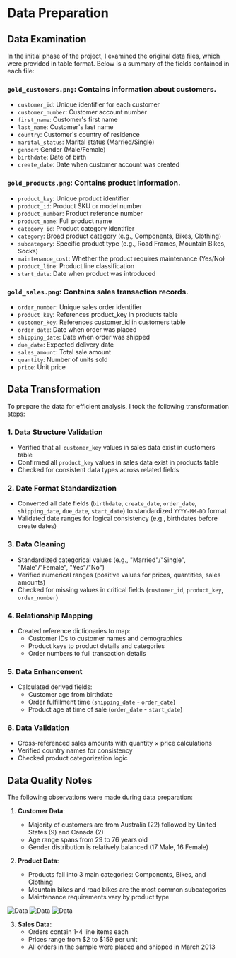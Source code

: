# Data Preparation

## Data Examination

In the initial phase of the project, I examined the original data files, which were provided in table format. Below is a summary of the fields contained in each file:

### `gold_customers.png`: Contains information about customers.

- `customer_id`: Unique identifier for each customer  
- `customer_number`: Customer account number  
- `first_name`: Customer's first name  
- `last_name`: Customer's last name  
- `country`: Customer's country of residence  
- `marital_status`: Marital status (Married/Single)  
- `gender`: Gender (Male/Female)  
- `birthdate`: Date of birth  
- `create_date`: Date when customer account was created  

### `gold_products.png`: Contains product information.

- `product_key`: Unique product identifier  
- `product_id`: Product SKU or model number  
- `product_number`: Product reference number  
- `product_name`: Full product name  
- `category_id`: Product category identifier  
- `category`: Broad product category (e.g., Components, Bikes, Clothing)  
- `subcategory`: Specific product type (e.g., Road Frames, Mountain Bikes, Socks)  
- `maintenance_cost`: Whether the product requires maintenance (Yes/No)  
- `product_line`: Product line classification  
- `start_date`: Date when product was introduced  

### `gold_sales.png`: Contains sales transaction records.

- `order_number`: Unique sales order identifier  
- `product_key`: References product_key in products table  
- `customer_key`: References customer_id in customers table  
- `order_date`: Date when order was placed  
- `shipping_date`: Date when order was shipped  
- `due_date`: Expected delivery date  
- `sales_amount`: Total sale amount  
- `quantity`: Number of units sold  
- `price`: Unit price  

## Data Transformation

To prepare the data for efficient analysis, I took the following transformation steps:

### 1. Data Structure Validation
- Verified that all `customer_key` values in sales data exist in customers table
- Confirmed all `product_key` values in sales data exist in products table
- Checked for consistent data types across related fields

### 2. Date Format Standardization
- Converted all date fields (`birthdate`, `create_date`, `order_date`, `shipping_date`, `due_date`, `start_date`) to standardized `YYYY-MM-DD` format
- Validated date ranges for logical consistency (e.g., birthdates before create dates)

### 3. Data Cleaning
- Standardized categorical values (e.g., "Married"/"Single", "Male"/"Female", "Yes"/"No")
- Verified numerical ranges (positive values for prices, quantities, sales amounts)
- Checked for missing values in critical fields (`customer_id`, `product_key`, `order_number`)

### 4. Relationship Mapping
- Created reference dictionaries to map:
  - Customer IDs to customer names and demographics
  - Product keys to product details and categories
  - Order numbers to full transaction details

### 5. Data Enhancement
- Calculated derived fields:
  - Customer age from birthdate
  - Order fulfillment time (`shipping_date` - `order_date`)
  - Product age at time of sale (`order_date` - `start_date`)

### 6. Data Validation
- Cross-referenced sales amounts with quantity × price calculations
- Verified country names for consistency
- Checked product categorization logic

## Data Quality Notes

The following observations were made during data preparation:

1. **Customer Data**:
   - Majority of customers are from Australia (22) followed by United States (9) and Canada (2)
   - Age range spans from 29 to 76 years old
   - Gender distribution is relatively balanced (17 Male, 16 Female)

2. **Product Data**:
   - Products fall into 3 main categories: Components, Bikes, and Clothing
   - Mountain bikes and road bikes are the most common subcategories
   - Maintenance requirements vary by product type

![Data](file/gold_customers.png)
![Data](file/gold_sales.png)
![Data](file/gold_products.png)


3. **Sales Data**:
   - Orders contain 1-4 line items each
   - Prices range from $2 to $159 per unit
   - All orders in the sample were placed and shipped in March 2013
